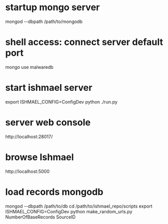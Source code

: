 # startup mongo server
mongod --dbpath /path/to/mongodb

# shell access: connect server default port
mongo
use malwaredb

# start ishmael server
export ISHMAEL_CONFIG=ConfigDev
python ./run.py

# server web console
http://localhost:28017/

# browse Ishmael
http://localhost:5000

# load records mongodb
mongod --dbpath /path/to/db
cd /path/to/ishmael_repo/scripts
export ISHMAEL_CONFIG=ConfigDev
python make_random_urls.py NumberOfBaseRecords SourceID

